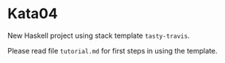 Kata04
==========

New Haskell project using stack template `tasty-travis`.

Please read file `tutorial.md` for first steps in using the template.
